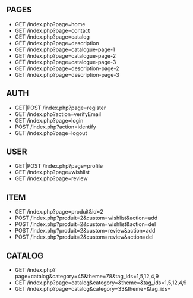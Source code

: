 
## PAGES

- GET /index.php?page=home
- GET /index.php?page=contact
- GET /index.php?page=catalog
- GET /index.php?page=description
- GET /index.php?page=catalogue-page-1
- GET /index.php?page=catalogue-page-2
- GET /index.php?page=catalogue-page-3
- GET /index.php?page=description-page-2
- GET /index.php?page=description-page-3

## AUTH

- GET|POST /index.php?page=register
- GET /index.php?action=verifyEmail
- GET /index.php?page=login
- POST /index.php?action=identify
- GET /index.php?page=logout

## USER

- GET|POST /index.php?page=profile
- GET /index.php?page=wishlist
- GET /index.php?page=review

## ITEM

- GET /index.php?page=produit&id=2
- POST /index.php?produit=2&custom=wishlist&action=add
- POST /index.php?produit=2&custom=wishlist&action=del
- POST /index.php?produit=2&custom=review&action=add
- POST /index.php?produit=2&custom=review&action=del

## CATALOG

- GET /index.php?page=catalog&category=45&theme=78&tag_ids=1,5,12,4,9
- GET /index.php?page=catalog&category=&theme=&tag_ids=1,5,12,4,9
- GET /index.php?page=catalog&category=33&theme=&tag_ids=

